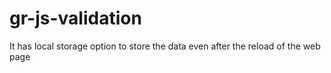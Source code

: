 # gr-js-validation
It has local storage option to store the data even after the reload of the web page
